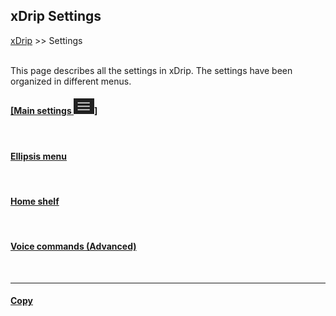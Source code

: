 ## xDrip Settings
[xDrip](../README.md) >> Settings  
<br/>  
  
This page describes all the settings in xDrip.  The settings have been organized in different menus.  
  
#### [[Main settings ![](./Settings/images/Hamburger.png)]](./Settings/MainSettings.md)  
<br/>  

#### [Ellipsis menu](./Settings/MoreSettings.md)  
<br/>  

#### [Home shelf](./HomeShelf.md)  
<br/>  

#### [Voice commands (Advanced)](./Settings/VoiceCommands.md)  
  
<br/>  
  
---  
  
#### [Copy](./CopySettings.md)  
